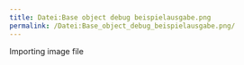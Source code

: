 ```yaml
---
title: Datei:Base object debug beispielausgabe.png
permalink: /Datei:Base_object_debug_beispielausgabe.png/
---
```


Importing image file